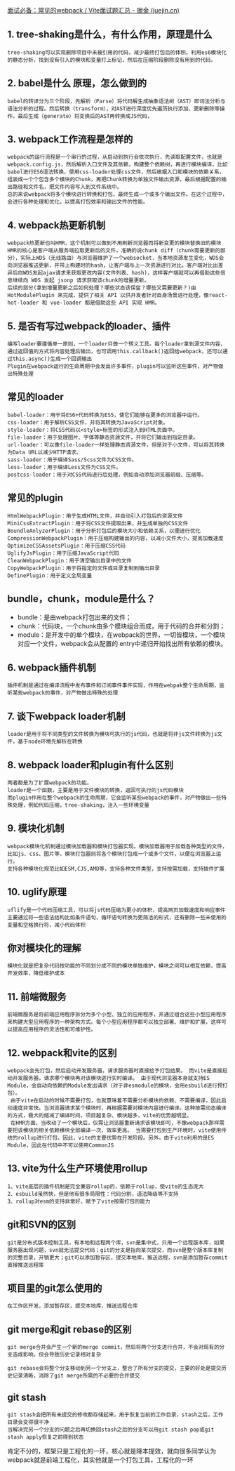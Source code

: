 [面试必备：常见的webpack / Vite面试题汇总 - 掘金 (juejin.cn)](https://juejin.cn/post/7207659644487893051#heading-0)

## 1. tree-shaking是什么，有什么作用，原理是什么

```
tree-shaking可以实现删除项目中未被引用的代码，减少最终打包后的体积。利用es6模块化的静态分析，找到没有引入的模块和变量打上标记，然后在压缩阶段删除没有用到的代码。
```

## 2. babel是什么 原理，怎么做到的

```
babel的转译分为三个阶段，先解析（Parse）将代码解生成抽象语法树（AST）即词法分析与语法分析的过程。然后转换（transform），对AST进行深度优先遍历执行添加、更新删除等操作。最后生成（generate）将变换后的AST再转换成JS代码，
```

## 3. webpack工作流程是怎样的

```
webpack的运行流程是一个串行的过程，从启动到执行会依次执行，先读取配置文件，也就是webpack.config.js，然后解析入口文件及其依赖，构建整个依赖树，再进行模块编译，比如babel进行ES6语法转换，使用css-loader处理css文件，然后根据入口和模块的依赖关系，组装成一个个包含多个模块的Chunk，再把Chunk转换为单独文件输出资源，最后根据配置的输出路径和文件名，把文件内容写入到文件系统中。
总的来说webpack将多个模块进行转换和打包，最终生成一个或多个输出文件。在这个过程中，会进行各种处理和优化，以提高打包效率和输出文件的性能。
```

## 4. webpack热更新机制

```
webpack热更新也叫HMR，这个机制可以做到不用刷新浏览器而将新变更的模块替换旧的模块
HMR的核心是客户端从服务端拉取更新后的文件，准确的说chunk diff（chunk需要更新的部分），实际上WDS（无线路由）与浏览器维护了一个websocket，当本地资源发生变化，WDS会向浏览器推送更新，并带上构建时的hash，让客户端与上一次资源进行对比。客户端对比出差异后向WDS发起ajax请求来获取更改内容(文件列表、hash)，这样客户端就可以再借助这些信息继续向 WDS 发起 jsonp 请求获取该chunk的增量更新。
后续的部分(拿到增量更新之后如何处理？哪些状态该保留？哪些又需要更新？)由 HotModulePlugin 来完成，提供了相关 API 以供开发者针对自身场景进行处理，像react-hot-loader 和 vue-loader 都是借助这些 API 实现 HMR。
```

## 5. 是否有写过webpack的loader、插件

```
编写loader要遵循单一原则，一个loader只做一个转义工具。每个loader拿到源文件内容，通过返回值的方式将内容处理后输出，也可调用this.callback()返回给webpack，还可以通过this.async()生成一个回调输出
Plugin在webpack运行的生命周期中会发出许多事件，plugin可以监听这些事件，对产物做出特殊处理
```

## 常见的loader

```
babel-loader：用于将ES6+代码转换为ES5，使它们能够在更多的浏览器中运行。
css-loader：用于解析CSS文件，并将其转换为JavaScript对象。
style-loader：将CSS代码以<style>标签的形式注入到HTML页面中。
file-loader：用于处理图片、字体等静态资源文件，并将它们输出到指定目录。
url-loader：可以像file-loader一样处理静态资源文件，但是对于小文件，可以将其转换为Data URL以减少HTTP请求。
sass-loader：用于编译Sass/Scss文件为CSS文件。
less-loader：用于编译Less文件为CSS文件。
postcss-loader：用于对CSS代码进行后处理，例如自动添加浏览器前缀、压缩等。
```

## 常见的plugin

```
HtmlWebpackPlugin：用于生成HTML文件，并自动引入打包后的资源文件
MiniCssExtractPlugin：用于将CSS文件提取出来，并生成单独的CSS文件
BoundleAnlyzerPlugin：用于分析打包后的模块大小和依赖关系，以便进行优化
CompressionWebpackPlugin：用于压缩构建输出的内容，以减小文件大小，提高加载速度
OptimizeCSSAssetsPlugin：用于压缩CSS代码
UglifyJsPlugin：用于压缩JavaScript代码
CleanWebpackPlugin：用于清空输出目录中的文件
CopyWebpackPlugin：用于将指定的文件或目录复制到输出目录
DefinePlugin：用于定义全局变量
```

##  **bundle**，**chunk**，**module**是什么？

- bundle：是由webpack打包出来的⽂件； 
- chunk：代码块，⼀个chunk由多个模块组合⽽成，⽤于代码的合并和分割；
- module：是开发中的单个模块，在webpack的世界，⼀切皆模块，⼀个模块对应⼀个⽂件，webpack会从配置的 entry中递归开始找出所有依赖的模块。

## 6. webpack插件机制

```
插件机制是通过在编译流程中发布事件和订阅事件事件实现，作用在webpak整个生命周期，监听某些webpack的事件，对产物做出特殊的处理
```

## 7. 谈下webpack loader机制

```
loader是用于将不同类型的文件转换为模块可执行的js代码，也就是将非js文件转换为js文件，基于node环境先解析在转换
```

## 8. webpack loader和plugin有什么区别

```
两者都是为了扩展webpack的功能。
loader是一个函数，主要是用于文件模块的转换，返回可执行的js代码模块
而plugin作用在整个webpack的生命周期，它会监听某些webpack的事件，对产物做出一些特殊处理，例如代码压缩，tree-shaking，注入一些环境变量
```

## 9. 模块化机制

```
webpack模块化机制通过模块加载器和模块打包器实现。模块加载器用于加载各种类型的文件，比如js、css、图片等，模块打包器则将各个模块打包成一个或多个文件，以便在浏览器上运行。
支持各种模块化规范比如ESM,CJS,AMD等，支持各种文件类型，支持按需加载，支持插件扩展
```

## 10. uglify原理

```
uflify是一个代码压缩工具，可以将js代码压缩为更小的体积，提高网页加载速度和响应事件
主要通过将一些语法结构比如条件语句、循环语句转换为更简洁的形式，还有删除一些未使用的变量和空格换行符，减小代码体积
```

## 你对模块化的理解

```
模块化就是把复杂代码按功能的不同划分成不同的模块单独维护，模块之间可以相互依赖，提高开发效率，降低维护成本
```

## 11. 前端微服务

```
前端微服务是将前端应用程序拆分为多个小型、独立的应用程序，并通过组合这些小型应用程序来构建大型应用程序的一种架构方式。每个小型应用程序都可以独立部署、维护和扩展，这样可以提高应用程序的灵活性和可维护性。
```

## 12. webpack和vite的区别

```
webpack会先打包，然后启动开发服务器，请求服务器时直接给予打包结果。 而vite是直接启动开发服务器，请求哪个模块再对该模块进行实时编译。 由于现代浏览器本身就支持ES Module，会自动向依赖的Module发出请求（对于非esmodule的模块，会用esbuild进行预打包）。
 由于vite在启动的时候不需要打包，也就意味着不需要分析模块的依赖、不需要编译，因此启动速度非常快。当浏览器请求某个模块时，再根据需要对模块内容进行编译。这种按需动态编译的方式，极大的缩减了编译时间，项目越复杂、模块越多，vite的优势越明显。
 在HMR方面，当改动了一个模块后，仅需让浏览器重新请求该模块即可，不像webpack那样需要把该模块的相关依赖模块全部编译一次，效率更高。 当需要打包到生产环境时，vite使用传统的rollup进行打包，因此，vite的主要优势在开发阶段。另外，由于vite利用的是ES Module，因此在代码中不可以使用CommonJS
```

## 13. vite为什么生产环境使用rollup

```
1、vite底层的插件机制是完全兼容rollup的，依赖于rollup，使vite的生态庞大
2、esbuild虽然快，但是他有很多局限性：代码分割，语法降级等不支持
3、rollup对esm的支持非常好，赋予了vite按需打包的能力
```

## git和SVN的区别

```
git是分布式版本控制工具，有本地和远程两个库，svn是集中式，只用一个远程版本库，如果服务器出现问题，svn就无法提交代码；git的分支是指向某次提交，而svn是整个版本库复制的完整目录，开销更大；git可以添加暂存区，提交本地库，推送远程，svn是添加暂存commit直接推送远程库
```

## 项目里的git怎么使用的

```
在工作区开发，添加暂存区，提交本地库，推送远程仓库
```

## git merge和git rebase的区别

```
git merge合并会产生一个新的merge commit，然后将两个分支进行合并，不会对现有的分支造成影响，但会导致历史记录相对复杂

git rebase会将整个分支移动到另一个分支上，整合了所有分支的提交，主要的好处是提交历史记录清晰，消除了git merge所需的不必要的合并提交
```

## git stash

```
git stash会把所有未提交的修改都存储起来，用于恢复当前的工作目录，stash之后，工作目录会变得很干净
当解决完另一个分支的问题之后再切换回stash之后的分支可以用git stash pop或git stash apply恢复之前得到状态
```

肯定不分的，框架只是工程化的一环，核心就是降本提效，就向很多同学认为webpack就是前端工程化，其实他就是一个打包工具，工程化的一环
